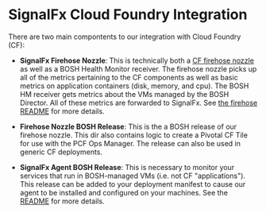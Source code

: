 # SignalFx Cloud Foundry Integration

There are two main compontents to our integration with Cloud Foundry (CF):

 - **SignalFx Firehose Nozzle**: This is technically both a [CF firehose
     nozzle](https://docs.cloudfoundry.org/loggregator/architecture.html) as
     well as a BOSH Health Monitor receiver.  The firehose nozzle picks up all
     of the metrics pertaining to the CF components as well as basic metrics on
     application containers (disk, memory, and cpu).  The BOSH HM receiver gets
     metrics about the VMs managed by the BOSH Director.  All of these metrics
     are forwarded to SignalFx.  See [the firehose
     README](firehose-nozzle/README.md) for more details.

 - **Firehose Nozzle BOSH Release**: This is the a BOSH release of our firehose
     nozzle.  This dir also contains logic to create a Pivotal CF Tile for use
     with the PCF Ops Manager.  The release can also be used in generic CF
     deployments.

 - **SignalFx Agent BOSH Release**: This is necessary to monitor your services
     that run in BOSH-managed VMs (i.e. not CF "applications").  This release
     can be added to your deployment manifest to cause our agent to be
     installed and configured on your machines.  See the
     [README](agent-bosh-release/README.md) for more details.
